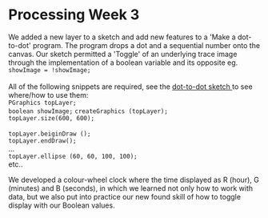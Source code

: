 # Processing Week 3

We added a new layer to a sketch and add new features to a 'Make a dot-to-dot' program. The program drops a dot and a sequential number onto the canvas. Our sketch permitted a 'Toggle' of an underlying trace image through the implementation of a boolean variable and its opposite eg. `showImage = !showImage;`<br /><br/>
All of the following snippets are required, see the <a href="
        CreativeCoding2019Repo/Week 3/Dot_dot_backgroundToggle/Dot_dot_backgroundToggle.pde
      " >dot-to-dot sketch </a>to see where/how to use them:<br />
`PGraphics topLayer;`<br />
`boolean showImage;`
`createGraphics (topLayer);`<br />
`topLayer.size(600, 600);`<br />
<br />
`topLayer.beiginDraw ();`<br />
`topLayer.endDraw();`<br />
...<br />
`topLayer.ellipse (60, 60, 100, 100);`<br />
etc..

We developed a colour-wheel clock where the time displayed as R (hour), G (minutes) and B (seconds), in which we learned not only how to work with data, but we also put into practice our new found skill of how to toggle display with our Boolean values.

